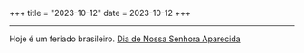 +++
title = "2023-10-12"
date = 2023-10-12
+++

---

Hoje é um feriado brasileiro. [Dia de Nossa Senhora Aparecida](https://pt.wikipedia.org/wiki/Nossa_Senhora_da_Concei%C3%A7%C3%A3o_Aparecida)

